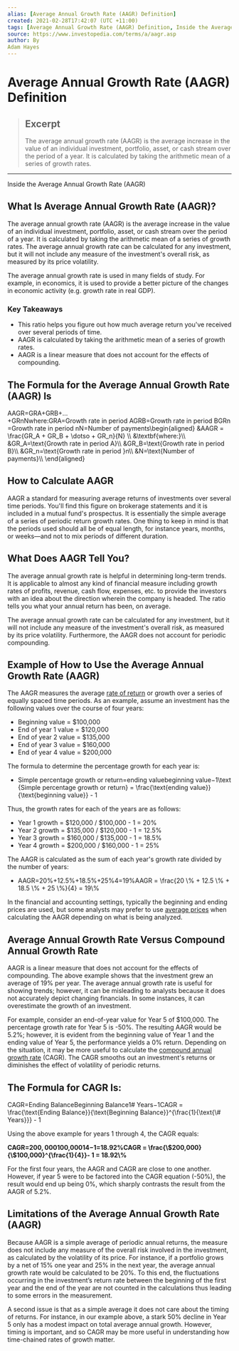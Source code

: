```yaml
---
alias: [Average Annual Growth Rate (AAGR) Definition]
created: 2021-02-28T17:42:07 (UTC +11:00)
tags: [Average Annual Growth Rate (AAGR) Definition, Inside the Average Annual Growth Rate (AAGR)]
source: https://www.investopedia.com/terms/a/aagr.asp
author: By
Adam Hayes
---
```


# Average Annual Growth Rate (AAGR) Definition

> ## Excerpt
> The average annual growth rate (AAGR) is the average increase in the value of an individual investment, portfolio, asset, or cash stream over the period of a year. It is calculated by taking the arithmetic mean of a series of growth rates.

---

Inside the Average Annual Growth Rate (AAGR)
## What Is Average Annual Growth Rate (AAGR)?

The average annual growth rate (AAGR) is the average increase in the value of an individual investment, portfolio, asset, or cash stream over the period of a year. It is calculated by taking the arithmetic mean of a series of growth rates. The average annual growth rate can be calculated for any investment, but it will not include any measure of the investment's overall risk, as measured by its price volatility.

The average annual growth rate is used in many fields of study. For example, in economics, it is used to provide a better picture of the changes in economic activity (e.g. growth rate in real GDP).

### Key Takeaways

-   This ratio helps you figure out how much average return you've received over several periods of time.
-   AAGR is calculated by taking the arithmetic mean of a series of growth rates.
-   AAGR is a linear measure that does not account for the effects of compounding.

## The Formula for the Average Annual Growth Rate (AAGR) Is

AAGR\=GRA+GRB+…+GRnNwhere:GRA\=Growth rate in period AGRB\=Growth rate in period BGRn\=Growth rate in period nN\=Number of payments\\begin{aligned} &AAGR = \\frac{GR\_A + GR\_B + \\dotso + GR\_n}{N} \\\\ &\\textbf{where:}\\\\ &GR\_A=\\text{Growth rate in period A}\\\\ &GR\_B=\\text{Growth rate in period B}\\\\ &GR\_n=\\text{Growth rate in period }n\\\\ &N=\\text{Number of payments}\\\\ \\end{aligned}

## How to Calculate AAGR

AAGR a standard for measuring average returns of investments over several time periods. You'll find this figure on brokerage statements and it is included in a mutual fund's prospectus. It is essentially the simple average of a series of periodic return growth rates. One thing to keep in mind is that the periods used should all be of equal length, for instance years, months, or weeks—and not to mix periods of different duration.

## What Does AAGR Tell You?

The average annual growth rate is helpful in determining long-term trends. It is applicable to almost any kind of financial measure including growth rates of profits, revenue, cash flow, expenses, etc. to provide the investors with an idea about the direction wherein the company is headed. The ratio tells you what your annual return has been, on average.

The average annual growth rate can be calculated for any investment, but it will not include any measure of the investment's overall risk, as measured by its price volatility. Furthermore, the AAGR does not account for periodic compounding.

## Example of How to Use the Average Annual Growth Rate (AAGR)

The AAGR measures the average [rate of return](https://www.investopedia.com/terms/r/rateofreturn.asp) or growth over a series of equally spaced time periods. As an example, assume an investment has the following values over the course of four years:

-   Beginning value = $100,000
-   End of year 1 value = $120,000
-   End of year 2 value = $135,000
-   End of year 3 value = $160,000
-   End of year 4 value = $200,000

The formula to determine the percentage growth for each year is:

-   Simple percentage growth or return\=ending valuebeginning value−1\\text{Simple percentage growth or return} = \\frac{\\text{ending value}}{\\text{beginning value}} - 1

Thus, the growth rates for each of the years are as follows:

-   Year 1 growth = $120,000 / $100,000 - 1 = 20%
-   Year 2 growth = $135,000 / $120,000 - 1 = 12.5%
-   Year 3 growth = $160,000 / $135,000 - 1 = 18.5%
-   Year 4 growth = $200,000 / $160,000 - 1 = 25%

The AAGR is calculated as the sum of each year's growth rate divided by the number of years:

-   AAGR\=20%+12.5%+18.5%+25%4\=19%AAGR = \\frac{20 \\% + 12.5 \\% + 18.5 \\% + 25 \\%}{4} = 19\\%

In the financial and accounting settings, typically the beginning and ending prices are used, but some analysts may prefer to use [average prices](https://www.investopedia.com/terms/a/averageprice.asp) when calculating the AAGR depending on what is being analyzed.

## Average Annual Growth Rate Versus Compound Annual Growth Rate

AAGR is a linear measure that does not account for the effects of compounding. The above example shows that the investment grew an average of 19% per year. The average annual growth rate is useful for showing trends; however, it can be misleading to analysts because it does not accurately depict changing financials. In some instances, it can overestimate the growth of an investment.

For example, consider an end-of-year value for Year 5 of $100,000. The percentage growth rate for Year 5 is -50%. The resulting AAGR would be 5.2%; however, it is evident from the beginning value of Year 1 and the ending value of Year 5, the performance yields a 0% return. Depending on the situation, it may be more useful to calculate the [compound annual growth rate](https://www.investopedia.com/terms/c/cagr.asp) (CAGR). The CAGR smooths out an investment's returns or diminishes the effect of volatility of periodic returns. 

## The Formula for CAGR Is:

CAGR\=Ending BalanceBeginning Balance1# Years−1CAGR = \\frac{\\text{Ending Balance}}{\\text{Beginning Balance}}^{\\frac{1}{\\text{\\# Years}}} - 1

Using the above example for years 1 through 4, the CAGR equals:

**CAGR\=$200,000$100,00014−1\=18.92%CAGR = \\frac{\\$200,000}{\\$100,000}^{\\frac{1}{4}}- 1 = 18.92\\%** 

For the first four years, the AAGR and CAGR are close to one another. However, if year 5 were to be factored into the CAGR equation (-50%), the result would end up being 0%, which sharply contrasts the result from the AAGR of 5.2%.

## Limitations of the Average Annual Growth Rate (AAGR)

Because AAGR is a simple average of periodic annual returns, the measure does not include any measure of the overall risk involved in the investment, as calculated by the volatility of its price. For instance, if a portfolio grows by a net of 15% one year and 25% in the next year, the average annual growth rate would be calculated to be 20%. To this end, the fluctuations occurring in the investment’s return rate between the beginning of the first year and the end of the year are not counted in the calculations thus leading to some errors in the measurement.

A second issue is that as a simple average it does not care about the timing of returns. For instance, in our example above, a stark 50% decline in Year 5 only has a modest impact on total average annual growth. However, timing is important, and so CAGR may be more useful in understanding how time-chained rates of growth matter.
